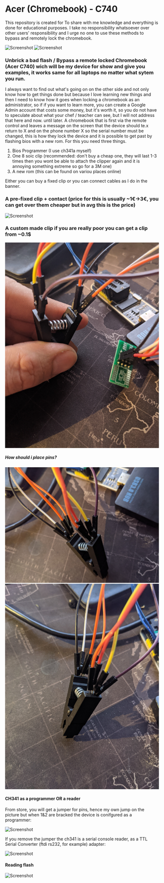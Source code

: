 # Acer (Chromebook) - C740

This repository is created for To share with me knowledge and everything is done for educational purposes. I take no responsibility whatsoever over other users' responsibility and I urge no one to use these methods to bypass and remotely lock the chromebook.

![Screenshot](.pictures/banner.png)
![Screenshot](.pictures/banner2.png)


### Unbrick a bad flash / Bypass a remote locked Chromebook (Acer C740) wich will be my device for show and give you examples, it works same for all laptops no matter what sytem you run.

I always want to find out what's going on on the other side and not only know how to get things done but because I love learning new things and then I need to know how it goes when locking a chromebook as an administrator, so if if you want to learn more, you can create a Google Admin account that costs some money, but it's worth it, so you do not have to speculate about what your chef / teacher can see, but I will not address that here and now. until later. A chromebook that is first via the remote control and leaves a message on the screen that the device should te.x return to X and on the phone number X so the serial number must be changed, this is how they lock the device and it is possible to get past by flashing bios with a new rom. For this you need three things.

1. Bios Programmer (I use ch341a myself) 
2. One 8 soic clip (recommended: don't buy a cheap one, they will last 1-3 times then you wont be able to attach the clipper again and it is annoying something extreme so go for a 3M one)
3. A new rom (this can be found on variou places online)

Either you can buy a fixed clip or you can connect cables as I do in the banner.

### A pre-fixed clip + contact (price for this is usually ~1€->3€, you can get over them cheaper but in avg this is the price)
![Screenshot](.pictures/8_soic_clip-done.jpg)

### A custom made clip if you are really poor you can get a clip from ~0.1$
![Screenshot](.pictures/8_soic_clip-done-custom.jpg)

##### How should i place pins?

![Screenshot](.pictures/8_soic_clip-done-custom_pins.jpg)
![Screenshot](.pictures/8_soic_clip-done-custom_pins2.jpg)

#### CH341 as a programmer OR a reader

From store, you will get a jumper for pins, hence my own jump on the picture but when 1&2 are bracked the device is conifgured as a programmer:

![Screenshot](.pictures/ch3441_as_a_ftdi_sio_reader.jpg)

If you remove the jumper the ch341 is a serial console reader, as a TTL Serial Converter (ftdi rs232, for example) adapter:

![Screenshot](.pictures/ch3441_as_a_ftdi_sio_reader.jpg)


#### Reading flash

![Screenshot](https://nr1.nu//archive/chromebook/videos/reading_flash_chromebook.gif)
